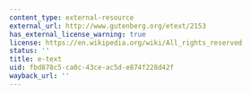 ```yaml
---
content_type: external-resource
external_url: http://www.gutenberg.org/etext/2153
has_external_license_warning: true
license: https://en.wikipedia.org/wiki/All_rights_reserved
status: ''
title: e-text
uid: fbd878c5-ca0c-43ce-ac5d-e874f228d42f
wayback_url: ''
---
```

